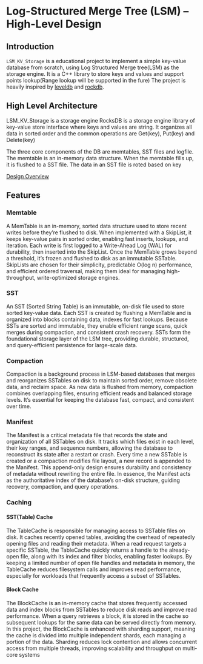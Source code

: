 # Log-Structured Merge Tree (LSM) – High-Level Design

## Introduction
`LSM_KV_Storage` is a educational project to implement a simple key-value database from scratch, using Log Structured Merge tree(LSM) as the storage engine.
It is a C++ library to store keys and values and support points lookup(Range lookup will be supported in the fure)
The project is heavily inspired by [leveldb](https://github.com/google/leveldb) and [rockdb](https://github.com/facebook/rocksdb).

## High Level Architecture
LSM_KV_Storage is a storage engine RocksDB is a storage engine library of key-value store interface where keys and values are string. It organizes all data in sorted order and the common operations are Get(key), Put(key) and Delete(key)

The three core components of the DB are memtables, SST files and logfile. The memtable is an in-memory data structure. When the memtable fills up, it is flushed to a SST file. The data in an SST file is roted based on key

[Design Overview](LSM-KV-Storage/doc/design.png)

## Features

### Memtable
A MemTable is an in-memory, sorted data structure used to store recent writes before they’re flushed to disk. When implemented with a SkipList, it keeps key-value pairs in sorted order, enabling fast inserts, lookups, and iteration. Each write is first logged to a Write-Ahead Log (WAL) for durability, then inserted into the SkipList. Once the MemTable grows beyond a threshold, it’s frozen and flushed to disk as an immutable SSTable. SkipLists are chosen for their simplicity, predictable O(log n) performance, and efficient ordered traversal, making them ideal for managing high-throughput, write-optimized storage engines.

### SST
An SST (Sorted String Table) is an immutable, on-disk file used to store sorted key-value data. Each SST is created by flushing a MemTable and is organized into blocks containing data, indexes for fast lookups. Because SSTs are sorted and immutable, they enable efficient range scans, quick merges during compaction, and consistent crash recovery. SSTs form the foundational storage layer of the LSM tree, providing durable, structured, and query-efficient persistence for large-scale data.

### Compaction
Compaction is a background process in LSM-based databases that merges and reorganizes SSTables on disk to maintain sorted order, remove obsolete data, and reclaim space. As new data is flushed from memory, compaction combines overlapping files, ensuring efficient reads and balanced storage levels. It’s essential for keeping the database fast, compact, and consistent over time.

### Manifest
The Manifest is a critical metadata file that records the state and organization of all SSTables on disk. It tracks which files exist in each level, their key ranges, and sequence numbers, allowing the database to reconstruct its state after a restart or crash. Every time a new SSTable is created or a compaction modifies file layout, a new record is appended to the Manifest. This append-only design ensures durability and consistency of metadata without rewriting the entire file. In essence, the Manifest acts as the authoritative index of the database’s on-disk structure, guiding recovery, compaction, and query operations.

### Caching

#### SST(Table) Cache
The TableCache is responsible for managing access to SSTable files on disk. It caches recently opened tables, avoiding the overhead of repeatedly opening files and reading their metadata. When a read request targets a specific SSTable, the TableCache quickly returns a handle to the already-open file, along with its index and filter blocks, enabling faster lookups. By keeping a limited number of open file handles and metadata in memory, the TableCache reduces filesystem calls and improves read performance, especially for workloads that frequently access a subset of SSTables.

#### Block Cache
The BlockCache is an in-memory cache that stores frequently accessed data and index blocks from SSTables to reduce disk reads and improve read performance. When a query retrieves a block, it is stored in the cache so subsequent lookups for the same data can be served directly from memory. In this project, the BlockCache is enhanced with sharding support, meaning the cache is divided into multiple independent shards, each managing a portion of the data. Sharding reduces lock contention and allows concurrent access from multiple threads, improving scalability and throughput on multi-core systems